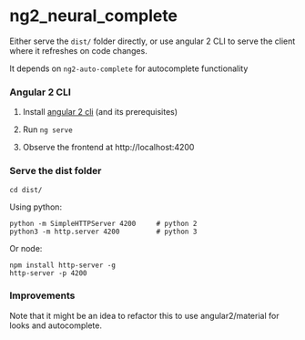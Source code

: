 # ng2_neural_complete

Either serve the `dist/` folder directly, or use angular 2 CLI to serve the client where it refreshes on code changes.

It depends on `ng2-auto-complete` for autocomplete functionality

### Angular 2 CLI

1. Install [angular 2 cli](https://github.com/angular/angular-cli) (and its prerequisites)

2. Run `ng serve`

3. Observe the frontend at http://localhost:4200

### Serve the dist folder

    cd dist/

Using python:

    python -m SimpleHTTPServer 4200     # python 2
    python3 -m http.server 4200         # python 3

Or node:

    npm install http-server -g
    http-server -p 4200

### Improvements

Note that it might be an idea to refactor this to use angular2/material for looks and autocomplete.
